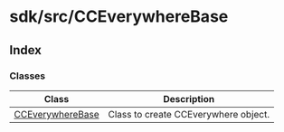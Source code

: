 # sdk/src/CCEverywhereBase

## Index

### Classes

| Class | Description |
| ------ | ------ |
| [CCEverywhereBase](../CCEverywhereBase/classes/CCEverywhereBase.md) | Class to create CCEverywhere object. |
